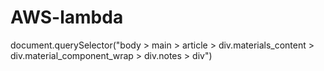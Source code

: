 # AWS-lambda
document.querySelector("body > main > article > div.materials_content > div.material_component_wrap > div.notes > div")
